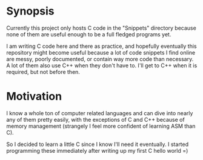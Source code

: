 Synopsis
==============
Currently this project only hosts C code in the "Snippets" directory because none of them are useful enough to be a full fledged programs yet.

I am writing C code here and there as practice, and hopefully eventually this repository might become useful because a lot of code snippets I find online are messy, poorly documented, or contain way more code than necessary.
A lot of them also use C++ when they don't have to. I'll get to C++ when it is required, but not before then.


Motivation
==============
I know a whole ton of computer related languages and can dive into nearly any of them pretty easily, with the exceptions of C and C++ because of memory management (strangely I feel more confident of learning ASM than C).

So I decided to learn a little C since I know I'll need it eventually. I started programming these immediately after writing up my first C hello world =)